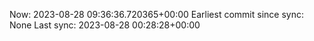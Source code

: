 Now: 2023-08-28 09:36:36.720365+00:00 Earliest commit since sync: None Last sync: 2023-08-28 00:28:28+00:00
